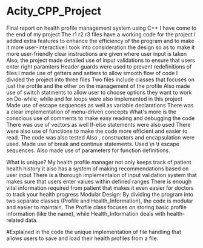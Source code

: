 # Acity_CPP_Project
Final report on health profile management system using C++
I have come to the end of my project The r1 r2 r3 files have a working code for the project I added extra features to enhance the efficiency of the program and to make it more user-interactive I took into consideration the design so as to make it more user-friendly clear instructions are given where user input is taken Also, the project made detailed use of input validations to ensure that users enter right paramters Header guards were used to prevent redefinitions of files I made use of getters and setters to allow smooth flow of code I divided the project into three files Two files include classes that focuses on just the profile and the other on the management of the profile Also made use of switch statments to allow user to choose options they want to work on Do-while, while and for loops were also implemented in this project Made use of escape sequences as well as variable declarations There was a clear implementation of menu-driven concepts What's more is the conscious use of comments to make easy reading and debugging the code There was use of vectors as well If-else statements were also used
There were also use of functions to make the code more efficient and easier to read. The code was also tested
Also , constructors and encapsulation were used. Made use of break and continue statements. Used \n \t escape sequences. 
Also made use of parameters for function definitions. 

What is unique?
My health profile manager not only keeps track of patient health history it also has a system of making recommendations based on user input
There is a thorough implementaion of input validation system that makes sure that users enter values within defined ranges
There is enough vital information required from patient that makes it even easier for doctors to track your health progress
Modular Design: By dividing the program into two separate classes (Profile and Health_Information), the code is modular and easier to maintain. The Profile class focuses on storing basic profile information (like the name), while Health_Information deals with health-related data.

#Explained in the code
the unique implementation of file handling that allows users to save and load their health profiles from a file.



